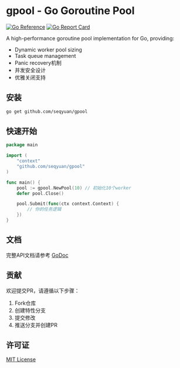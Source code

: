 # gpool - Go Goroutine Pool

[![Go Reference](https://pkg.go.dev/badge/github.com/seqyuan/gpool.svg)](https://pkg.go.dev/github.com/seqyuan/gpool)
[![Go Report Card](https://goreportcard.com/badge/github.com/seqyuan/gpool)](https://goreportcard.com/report/github.com/seqyuan/gpool)

A high-performance goroutine pool implementation for Go, providing:

- Dynamic worker pool sizing
- Task queue management
- Panic recovery机制
- 并发安全设计
- 优雅关闭支持

## 安装

```bash
go get github.com/seqyuan/gpool
```

## 快速开始

```go
package main

import (
    "context"
    "github.com/seqyuan/gpool"
)

func main() {
    pool := gpool.NewPool(10) // 初始化10个worker
    defer pool.Close()

    pool.Submit(func(ctx context.Context) {
        // 你的任务逻辑
    })
}
```

## 文档

完整API文档请参考 [GoDoc](https://pkg.go.dev/github.com/seqyuan/gpool)

## 贡献

欢迎提交PR，请遵循以下步骤：
1. Fork仓库
2. 创建特性分支
3. 提交修改
4. 推送分支并创建PR

## 许可证

[MIT License](LICENSE)
